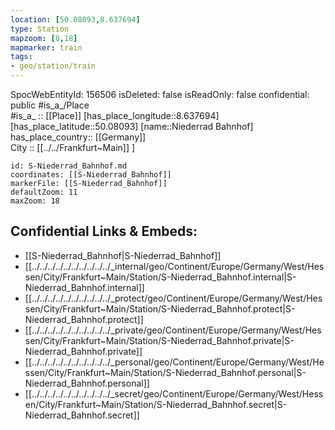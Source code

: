 ```yaml
---
location: [50.08093,8.637694] 
type: Station 
mapzoom: [8,18] 
mapmarker: train 
tags:
- geo/station/train
---
```

SpocWebEntityId: 156506
isDeleted: false
isReadOnly: false
confidential: public
#is_a_/Place  
#is_a_ :: [[Place]] 
[has_place_longitude::8.637694] 
[has_place_latitude::50.08093] 
[name::Niederrad Bahnhof] 
has_place_country:: [[Germany]]  
City :: [[../../Frankfurt~Main]] ] 


```leaflet
id: S-Niederrad_Bahnhof.md
coordinates: [[S-Niederrad_Bahnhof]] 
markerFile: [[S-Niederrad_Bahnhof]] 
defaultZoom: 11 
maxZoom: 18
```


## Confidential Links & Embeds: 
- [[S-Niederrad_Bahnhof|S-Niederrad_Bahnhof]] 
- [[../../../../../../../../../../_internal/geo/Continent/Europe/Germany/West/Hessen/City/Frankfurt~Main/Station/S-Niederrad_Bahnhof.internal|S-Niederrad_Bahnhof.internal]] 
- [[../../../../../../../../../../_protect/geo/Continent/Europe/Germany/West/Hessen/City/Frankfurt~Main/Station/S-Niederrad_Bahnhof.protect|S-Niederrad_Bahnhof.protect]] 
- [[../../../../../../../../../../_private/geo/Continent/Europe/Germany/West/Hessen/City/Frankfurt~Main/Station/S-Niederrad_Bahnhof.private|S-Niederrad_Bahnhof.private]] 
- [[../../../../../../../../../../_personal/geo/Continent/Europe/Germany/West/Hessen/City/Frankfurt~Main/Station/S-Niederrad_Bahnhof.personal|S-Niederrad_Bahnhof.personal]] 
- [[../../../../../../../../../../_secret/geo/Continent/Europe/Germany/West/Hessen/City/Frankfurt~Main/Station/S-Niederrad_Bahnhof.secret|S-Niederrad_Bahnhof.secret]] 
